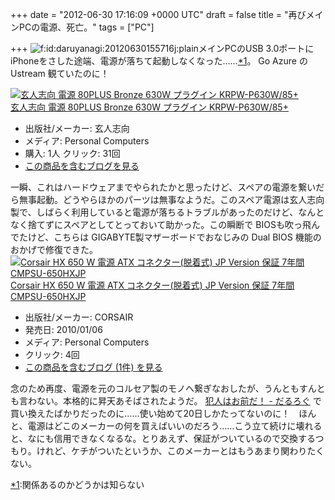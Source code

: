 
+++
date = "2012-06-30 17:16:09 +0000 UTC"
draft = false
title = "再びメインPCの電源、死亡。"
tags = ["PC"]

+++
<img src="http://cdn-ak.f.st-hatena.com/images/fotolife/d/daruyanagi/20120630/20120630155716.jpg" alt="f:id:daruyanagi:20120630155716j:plain" title="f:id:daruyanagi:20120630155716j:plain" class="hatena-fotolife"/>メインPCのUSB 3.0ポートにiPhoneをさした途端、電源が落ちて起動しなくなった……<a href="#f1" name="fn1" title="関係あるのかどうかは知らない">*1</a>。 Go Azure の Ustream  観ていたのに！<div class="hatena-asin-detail"><a href="http://www.amazon.co.jp/exec/obidos/ASIN/B004ADTRQ6/bestylesnet-22/"><img src="http://ecx.images-amazon.com/images/I/31YHY4NzuIL._SL160_.jpg" class="hatena-asin-detail-image" alt="玄人志向 電源 80PLUS Bronze 630W プラグイン KRPW-P630W/85+" title="玄人志向 電源 80PLUS Bronze 630W プラグイン KRPW-P630W/85+"/></a><div class="hatena-asin-detail-info"><a href="http://www.amazon.co.jp/exec/obidos/ASIN/B004ADTRQ6/bestylesnet-22/">玄人志向 電源 80PLUS Bronze 630W プラグイン KRPW-P630W/85+</a><ul><li><span class="hatena-asin-detail-label">出版社/メーカー:</span> 玄人志向</li><li><span class="hatena-asin-detail-label">メディア:</span> Personal Computers</li><li><span class="hatena-asin-detail-label">購入</span>: 1人 <span class="hatena-asin-detail-label">クリック</span>: 31回</li><li><a href="http://d.hatena.ne.jp/asin/B004ADTRQ6/bestylesnet-22" target="_blank">この商品を含むブログを見る</a></li></ul></div><div class="hatena-asin-detail-foot"></div></div>一瞬、これはハードウェアまでやられたかと思ったけど、スペアの電源を繋いだら無事起動。どうやらほかのパーツは無事なようだ。このスペア電源は玄人志向製で、しばらく利用していると電源が落ちるトラブルがあったのだけど、なんとなく捨てずにスペアとしてとっておいて助かった。この瞬断で BIOSも吹っ飛んでたけど、こちらは GIGABYTE製マザーボードでおなじみの Dual BIOS 機能のおかげで修復できた。<div class="hatena-asin-detail"><a href="http://www.amazon.co.jp/exec/obidos/ASIN/B002T1UWBA/bestylesnet-22/"><img src="http://ecx.images-amazon.com/images/I/41hSleBkl6L._SL160_.jpg" class="hatena-asin-detail-image" alt="Corsair HX 650 W 電源 ATX コネクター(脱着式) JP Version 保証 7年間 CMPSU-650HXJP" title="Corsair HX 650 W 電源 ATX コネクター(脱着式) JP Version 保証 7年間 CMPSU-650HXJP"/></a><div class="hatena-asin-detail-info"><a href="http://www.amazon.co.jp/exec/obidos/ASIN/B002T1UWBA/bestylesnet-22/">Corsair HX 650 W 電源 ATX コネクター(脱着式) JP Version 保証 7年間 CMPSU-650HXJP</a><ul><li><span class="hatena-asin-detail-label">出版社/メーカー:</span> CORSAIR</li><li><span class="hatena-asin-detail-label">発売日:</span> 2010/01/06</li><li><span class="hatena-asin-detail-label">メディア:</span> Personal Computers</li><li> <span class="hatena-asin-detail-label">クリック</span>: 4回</li><li><a href="http://d.hatena.ne.jp/asin/B002T1UWBA/bestylesnet-22" target="_blank">この商品を含むブログ (1件) を見る</a></li></ul></div><div class="hatena-asin-detail-foot"></div></div>念のため再度、電源を元のコルセア製のモノへ繋ぎなおしたが、うんともすんとも言わない。本格的に昇天あそばされたようだ。 <a href="http://daruyanagi.hatenablog.com/entry/2012/06/10/223340">犯人はお前だ！ - だるろぐ</a> で買い換えたばかりだったのに……使い始めて20日しかたってないのに！　ほんと、電源はどこのメーカーの何を買えばいいのだろう……こう立て続けに壊れると、なにも信用できなくなるな。とりあえず、保証がついているので交換するつもり。けれど、ケチがついたというか、このメーカーとはもうあまり関わりたくない。
<div class="footnote">
<a href="#fn1" name="f1" class="footnote-number">*1</a><span class="footnote-delimiter">:</span><span class="footnote-text">関係あるのかどうかは知らない</span>
</div>

